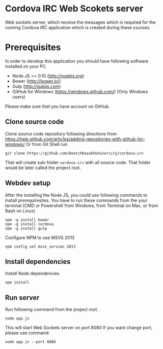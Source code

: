 Cordova IRC Web Scokets server
===============================

Web sockets server, which receive the messages which is required for the running Cordova IRC application
which is created during these courses.

# Prerequisites
In order to develop this application you should have following software installed on your PC.

- Node.JS >= 0.10 (http://nodejs.org)
- Bower (http://bower.io/)
- Gulp (http://gulpjs.com)
- GitHub for Windows (https://windows.github.com/) (Only Windows users)

Please make sure that you have account on GitHub.

## Clone source code

Clone source code repository following directions from https://help.github.com/articles/adding-repositories-with-github-for-windows/
Or from Git Shell run 

    git clone https://github.com/DeutchKazakhUnivercity/cordova-irc
    
That will create sub-folder `cordova-irc` with all source code. That folder would be later called the project root.

## Webdev setup

After the installing the Node JS, you could use following commands to install prerequiresites.
You have to run these commands from the your terminal (CMD or Powershell from Windows, from Terminal on Mac, or from Bash on Linux)

    npm -g install bower
    npm -g install cordova
    npm -g install gulp
    
Configure NPM to use MSVS 2013

    npm config set msvs_version 2013
    
## Install dependencies
Install Node dependencies.

    npm install

## Run server
Run following command from the project root.

    node app.js

This will start Web Sockets server on port 8080
If you want change port, please use command:

    node app.js --port 8888
